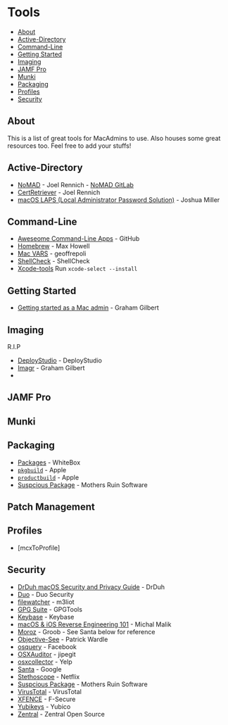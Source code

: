 # Tools

* [About](#about)
* [Active-Directory](#active-directory)
* [Command-Line](#command-line)
* [Getting Started](#getting-started)
* [Imaging](#imaging)
* [JAMF Pro](#jamf-pro)
* [Munki](#munki)
* [Packaging](#packaging)
* [Profiles](#profiles)
* [Security](#security)

## About

This is a list of great tools for MacAdmins to use. Also houses some great resources too. Feel free to add your stuffs!

## Active-Directory

* [NoMAD](https://nomad.menu) - Joel Rennich - [NoMAD GitLab](https://gitlab.com/Mactroll/NoMAD)
* [CertRetriever](https://gitlab.com/Mactroll/CertRetriever) - Joel Rennich
* [macOS LAPS (Local Administrator Password Solution)](https://github.com/joshua-d-miller/macOSLAPS) - Joshua Miller

## Command-Line

* [Aweseome Command-Line Apps](https://github.com/delahaya/awesome-command-line-apps) - GitHub
* [Homebrew](https://brew.sh) - Max Howell
* [Mac VARS](https://github.com/geoffrepoli/macvars) - geoffrepoli
* [ShellCheck](http://www.shellcheck.net) - ShellCheck
* [Xcode-tools](Xcode-Tools) Run `xcode-select --install`

## Getting Started

* [Getting started as a Mac admin](https://grahamgilbert.com/blog/2016/05/05/getting-started-as-a-mac-admin/) - Graham Gilbert

## Imaging
R.I.P

* [DeployStudio](http://www.deploystudio.com) - DeployStudio
* [Imagr](https://github.com/grahamgilbert/imagr) - Graham Gilbert
* 

## JAMF Pro

## Munki

## Packaging

* [Packages](http://s.sudre.free.fr/Software/Packages/about.html) - WhiteBox
* [`pkgbuild`](https://developer.apple.com/legacy/library/documentation/Darwin/Reference/ManPages/man1/pkgbuild.1.html) - Apple
* [`productbuild`](https://developer.apple.com/legacy/library/documentation/Darwin/Reference/ManPages/man1/productbuild.1.html) - Apple
* [Suspcious Package](http://www.mothersruin.com/software/SuspiciousPackage/) - Mothers Ruin Software

## Patch Management

## Profiles

* [mcxToProfile]

## Security

* [DrDuh macOS Security and Privacy Guide](https://github.com/drduh/macOS-Security-and-Privacy-Guide) - DrDuh
* [Duo](https://duo.com/docs/macos) - Duo Security
* [filewatcher](https://github.com/m3liot/filewatcher) - m3liot
* [GPG Suite](https://gpgtools.org) - GPGTools
* [Keybase](https://keybase.io) - Keybase
* [macOS & iOS Reverse Engineering 101](https://github.com/michalmalik/osx-re-101) - Michal Malik
* [Moroz](https://github.com/groob/moroz) - Groob - See Santa below for reference
* [Objective-See](https://objective-see.com) - Patrick Wardle
* [osquery](https://github.com/facebook/osquery) - Facebook
* [OSXAuditor](https://github.com/jipegit/OSXAuditor) - jipegit
* [osxcollector](https://github.com/Yelp/osxcollector) - Yelp
* [Santa](https://github.com/google/santa) - Google
* [Stethoscope](https://github.com/Netflix/stethoscope) - Netflix
* [Suspcious Package](http://www.mothersruin.com/software/SuspiciousPackage/) - Mothers Ruin Software
* [VirusTotal](https://virustotal.com) - VirusTotal
* [XFENCE](https://beta.f-secure.com/key/XFence) - F-Secure
* [Yubikeys](https://www.yubico.com/why-yubico/for-businesses/computer-login/mac-os-login/) - Yubico
* [Zentral](https://github.com/zentralopensource/zentral) - Zentral Open Source


